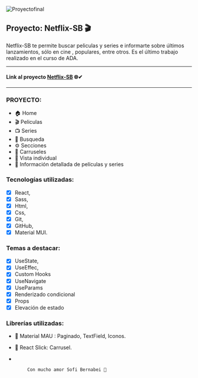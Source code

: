 ![Proyectofinal](https://tpfinalnetflix-sb.netlify.app/src/assents/proyecto-final.png)

## Proyecto: Netflix-SB 🎬

Netflix-SB te permite buscar peliculas y series e informarte sobre últimos lanzamientos, sólo en cine , populares, entre otros.
Es el último trabajo realizado en el curso de ADA.

---

#### Link al proyecto [Netflix-SB](https://tpfinalnetflix-sb.netlify.app//) 🌐✔

---

### PROYECTO:

- 🏠 Home
- 🎬 Peliculas
- 📺 Series
- 🔎 Busqueda
- ⚙ Secciones
- 🧵 Carruseles
- 🔦 Vista individual
- 🎥 Información detallada de películas y series

### Tecnologías utilizadas:

- [x] React,
- [x] Sass,
- [x] Html,
- [x] Css,
- [x] Git,
- [x] GitHub,
- [x] Material MUI.

### Temas a destacar:

- [x] UseState,
- [x] UseEffec,
- [x] Custom Hooks
- [x] UseNavigate
- [x] UseParams
- [x] Renderizado condicional
- [x] Props
- [x] Elevación de estado

### Librerías utilizadas:

- 📌 Material MAU : Paginado, TextField, Iconos.
- 📌 React Slick: Carrusel.

-

```
        Con mucho amor Sofi Bernabei 🤍
```
